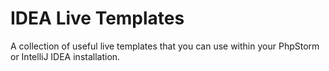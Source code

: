 # IDEA Live Templates

A collection of useful live templates that you can use within your PhpStorm or IntelliJ IDEA installation.
